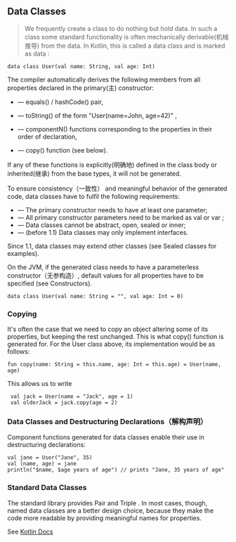 ## Data Classes

> We frequently create a class to do nothing but hold data. In such a class some standard functionality is often mechanically 
  derivable(机械推导) from the data. In Kotlin, this is called a data class and is marked as data :
  
```
data class User(val name: String, val age: Int)
```

The compiler automatically derives the following members from all properties declared in the primary(主) constructor:

* — equals() / hashCode() pair,

* — toString() of the form "User(name=John, age=42)" ,

* — componentN() functions corresponding to the properties in their order of declaration, 

* — copy() function (see below).

If any of these functions is explicitly(明确地) defined in the class body or inherited(继承) from the base types, it will not be generated.

To ensure consistency（一致性） and meaningful behavior of the generated code, data classes have to fulfil the following requirements:

* — The primary constructor needs to have at least one parameter;
* — All primary constructor parameters need to be marked as val or var ; 
* — Data classes cannot be abstract, open, sealed or inner;
* — (before 1.1) Data classes may only implement interfaces.

Since 1.1, data classes may extend other classes (see Sealed classes for examples).

On the JVM, if the generated class needs to have a parameterless constructor（无参构造）, default values for all properties have to be
specified (see Constructors).

```
data class User(val name: String = "", val age: Int = 0)
```

### Copying

It's often the case that we need to copy an object altering some of its properties, but keeping the rest unchanged. This is what copy() function is generated for. 
For the User class above, its implementation would be as follows:

```
fun copy(name: String = this.name, age: Int = this.age) = User(name, age)
```

This allows us to write

```
 val jack = User(name = "Jack", age = 1) 
 val olderJack = jack.copy(age = 2)
```

### Data Classes and Destructuring Declarations（解构声明）

Component functions generated for data classes enable their use in destructuring declarations:

```
val jane = User("Jane", 35)
val (name, age) = jane
println("$name, $age years of age") // prints "Jane, 35 years of age"
```

### Standard Data Classes

The standard library provides Pair and Triple . In most cases, though, named data classes are a better design choice, because they make 
the code more readable by providing meaningful names for properties.

See [Kotlin Docs](https://kotlinlang.org/docs/reference/ "Kotlin Docs")







